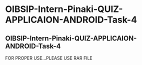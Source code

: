 # OIBSIP-Intern-Pinaki-QUIZ-APPLICAION-ANDROID-Task-4
OIBSIP-Intern-Pinaki-QUIZ-APPLICAION-ANDROID-Task-4
----
FOR PROPER USE...PLEASE USE RAR FILE
